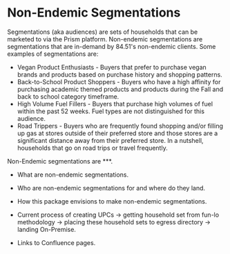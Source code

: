 # Non-Endemic Segmentations
Segmentations (aka audiences) are sets of households that can be marketed to via the Prism platform. Non-endemic segmentations are segmentations that are in-demand by 84.51's non-endemic clients. Some examples of segmentations are:
* Vegan Product Enthusiasts - Buyers that prefer to purchase vegan brands and products based on purchase history and shopping patterns.
* Back-to-School Product Shoppers - Buyers who have a high affinity for purchasing academic themed products and products during the Fall and back to school category timeframe.
* High Volume Fuel Fillers - Buyers that purchase high volumes of fuel within the past 52 weeks. Fuel types are not distinguished for this audience.
* Road Trippers - Buyers who are frequently found shopping and/or filling up gas at stores outside of their preferred store and those stores are a significant distance away from their preferred store. In a nutshell, households that go on road trips or travel frequently.

Non-Endemic segmentations are ***.

* What are non-endemic segmentations.

* Who are non-endemic segmentations for and where do they land.

* How this package envisions to make non-endemic segmentations.

* Current process of creating UPCs -> getting household set from fun-lo methodology -> placing these household sets to egress directory -> landing On-Premise.

* Links to Confluence pages.
